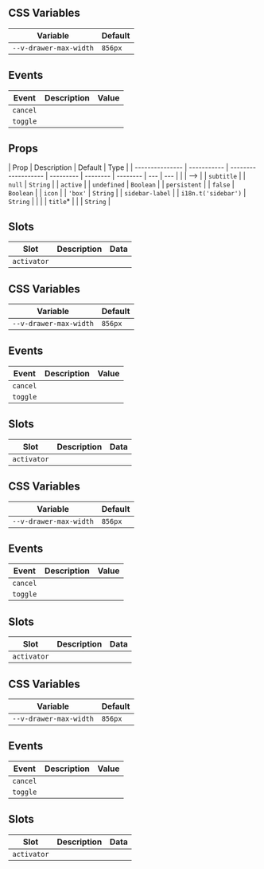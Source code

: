 ## CSS Variables

| Variable               | Default |
| ---------------------- | ------- |
| `--v-drawer-max-width` | `856px` |

## Events

| Event    | Description | Value |
| -------- | ----------- | ----- |
| `cancel` |             |       |
| `toggle` |             |       |

## Props

| Prop            | Description | Default             | Type      |
| --------------- | ----------- | ------------------- | --------- | -------- | -------- | --- | --- |
| <!--            | <!--        | `title`\*           |           |          | `String` | --> | --> |
| `subtitle`      |             | `null`              | `String`  |
| `active`        |             | `undefined`         | `Boolean` |
| `persistent`    |             | `false`             | `Boolean` |
| `icon`          |             | `'box'`             | `String`  |
| `sidebar-label` |             | `i18n.t('sidebar')` | `String`  |
| <!--            | `title`\*   |                     |           | `String` | -->      |
| `title`\*       |             |                     | `String`  |

## Slots

| Slot        | Description | Data |
| ----------- | ----------- | ---- |
| `activator` |             |      |

## CSS Variables

| Variable               | Default |
| ---------------------- | ------- |
| `--v-drawer-max-width` | `856px` |

## Events

| Event    | Description | Value |
| -------- | ----------- | ----- |
| `cancel` |             |       |
| `toggle` |             |       |

## Slots

| Slot        | Description | Data |
| ----------- | ----------- | ---- |
| `activator` |             |      |

## CSS Variables

| Variable               | Default |
| ---------------------- | ------- |
| `--v-drawer-max-width` | `856px` |

## Events

| Event    | Description | Value |
| -------- | ----------- | ----- |
| `cancel` |             |       |
| `toggle` |             |       |

## Slots

| Slot        | Description | Data |
| ----------- | ----------- | ---- |
| `activator` |             |      |

## CSS Variables

| Variable               | Default |
| ---------------------- | ------- |
| `--v-drawer-max-width` | `856px` |

## Events

| Event    | Description | Value |
| -------- | ----------- | ----- |
| `cancel` |             |       |
| `toggle` |             |       |

## Slots

| Slot        | Description | Data |
| ----------- | ----------- | ---- |
| `activator` |             |      |
